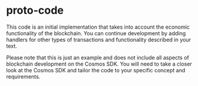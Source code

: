 # proto-code

This code is an initial implementation that takes into account the economic functionality of the blockchain. You can continue development by adding handlers for other types of transactions and functionality described in your text.

Please note that this is just an example and does not include all aspects of blockchain development on the Cosmos SDK. You will need to take a closer look at the Cosmos SDK and tailor the code to your specific concept and requirements.
